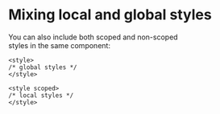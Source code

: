 # Mixing local and global styles  

You can also include both scoped and non-scoped  
styles in the same component:  

```vue html
<style>
/* global styles */
</style>

<style scoped>
/* local styles */
</style>
```
